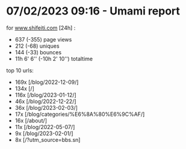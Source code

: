 # 07/02/2023 09:16 - Umami report
for www.shifeiti.com [24h] :

 - 637 (-355) page views
 - 212 (-68) uniques
 - 144 (-33) bounces
 - 11h 6' 6'' (-10h 2' 10'') totaltime


top 10 urls:
 - 169x [/blog/2022-12-09/]
 - 134x [/]
 - 116x [/blog/2023-01-12/]
 - 46x [/blog/2022-12-22/]
 - 36x [/blog/2023-02-03/]
 - 17x [/blog/categories/%E6%8A%80%E6%9C%AF/]
 - 16x [/about/]
 - 11x [/blog/2022-05-07/]
 - 9x [/blog/2023-02-01/]
 - 8x [/?utm_source=bbs.sn]


